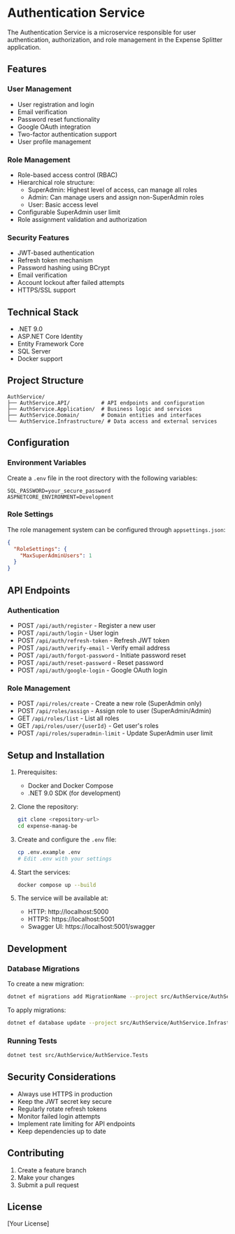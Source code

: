# Authentication Service

The Authentication Service is a microservice responsible for user authentication, authorization, and role management in the Expense Splitter application.

## Features

### User Management
- User registration and login
- Email verification
- Password reset functionality
- Google OAuth integration
- Two-factor authentication support
- User profile management

### Role Management
- Role-based access control (RBAC)
- Hierarchical role structure:
  - SuperAdmin: Highest level of access, can manage all roles
  - Admin: Can manage users and assign non-SuperAdmin roles
  - User: Basic access level
- Configurable SuperAdmin user limit
- Role assignment validation and authorization

### Security Features
- JWT-based authentication
- Refresh token mechanism
- Password hashing using BCrypt
- Email verification
- Account lockout after failed attempts
- HTTPS/SSL support

## Technical Stack

- .NET 9.0
- ASP.NET Core Identity
- Entity Framework Core
- SQL Server
- Docker support

## Project Structure

```
AuthService/
├── AuthService.API/          # API endpoints and configuration
├── AuthService.Application/  # Business logic and services
├── AuthService.Domain/       # Domain entities and interfaces
└── AuthService.Infrastructure/ # Data access and external services
```

## Configuration

### Environment Variables
Create a `.env` file in the root directory with the following variables:
```
SQL_PASSWORD=your_secure_password
ASPNETCORE_ENVIRONMENT=Development
```

### Role Settings
The role management system can be configured through `appsettings.json`:
```json
{
  "RoleSettings": {
    "MaxSuperAdminUsers": 1
  }
}
```

## API Endpoints

### Authentication
- POST `/api/auth/register` - Register a new user
- POST `/api/auth/login` - User login
- POST `/api/auth/refresh-token` - Refresh JWT token
- POST `/api/auth/verify-email` - Verify email address
- POST `/api/auth/forgot-password` - Initiate password reset
- POST `/api/auth/reset-password` - Reset password
- POST `/api/auth/google-login` - Google OAuth login

### Role Management
- POST `/api/roles/create` - Create a new role (SuperAdmin only)
- POST `/api/roles/assign` - Assign role to user (SuperAdmin/Admin)
- GET `/api/roles/list` - List all roles
- GET `/api/roles/user/{userId}` - Get user's roles
- POST `/api/roles/superadmin-limit` - Update SuperAdmin user limit

## Setup and Installation

1. Prerequisites:
   - Docker and Docker Compose
   - .NET 9.0 SDK (for development)

2. Clone the repository:
   ```bash
   git clone <repository-url>
   cd expense-manag-be
   ```

3. Create and configure the `.env` file:
   ```bash
   cp .env.example .env
   # Edit .env with your settings
   ```

4. Start the services:
   ```bash
   docker compose up --build
   ```

5. The service will be available at:
   - HTTP: http://localhost:5000
   - HTTPS: https://localhost:5001
   - Swagger UI: https://localhost:5001/swagger

## Development

### Database Migrations
To create a new migration:
```bash
dotnet ef migrations add MigrationName --project src/AuthService/AuthService.Infrastructure --startup-project src/AuthService/AuthService.API
```

To apply migrations:
```bash
dotnet ef database update --project src/AuthService/AuthService.Infrastructure --startup-project src/AuthService/AuthService.API
```

### Running Tests
```bash
dotnet test src/AuthService/AuthService.Tests
```

## Security Considerations

- Always use HTTPS in production
- Keep the JWT secret key secure
- Regularly rotate refresh tokens
- Monitor failed login attempts
- Implement rate limiting for API endpoints
- Keep dependencies up to date

## Contributing

1. Create a feature branch
2. Make your changes
3. Submit a pull request

## License

[Your License] 